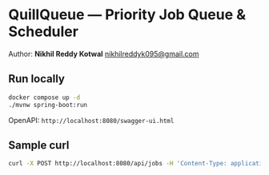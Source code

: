 # QuillQueue — Priority Job Queue & Scheduler

Author: **Nikhil Reddy Kotwal** <nikhilreddyk095@gmail.com>

## Run locally
```bash
docker compose up -d
./mvnw spring-boot:run
```
OpenAPI: `http://localhost:8080/swagger-ui.html`

## Sample curl
```bash
curl -X POST http://localhost:8080/api/jobs -H 'Content-Type: application/json' -d '{"queueName":"emails","payload":"{\"email\":\"test@example.com\"}","priority":10}'
```
